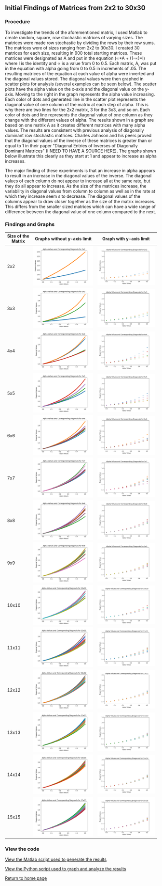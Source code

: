 ## Initial Findings of Matrices from 2x2 to 30x30

### Procedure
To investigate the trends of the aforementioned matrix, I used Matlab to create random, square, row stochastic matrices of varying sizes. The matrices were made row stochastic by dividing the rows by their row sums. The matrices were of sizes ranging from 2x2 to 30x30. I created 30 matrices for each size, resulting in 900 total starting matrices. These matrices were designated as A and put in the equation (∝*A + (1-∝)*I) where I is the identity and ∝ is a value from 0 to 0.5. Each matrix, A, was put in the equation with alpha going from 0 to 0.5 in increments of .05. The resulting matrices of the equation at each value of alpha were inverted and the diagonal values stored. The diagonal values were then graphed in scatter plots for analysis (several examples can be seen below). The scatter plots have the alpha value on the x-axis and the diagonal value on the y-axis. Moving to the right in the graph represents the alpha value increasing. Each color of dots and generated line in the scatter plot represents the diagonal value of one column of the matrix at each step of alpha. This is why there are two lines for the 2x2 matrix, 3 for the 3x3, and so on. Each color of dots and line represents the diagonal value of one column as they change with the different values of alpha. The results shown in a graph are based on one matrix A as it creates different matrices with many alpha values. The results are consistent with previous analysis of diagonally dominant row stochastic matrices. Charles Johnson and his peers proved that the diagonal values of the inverse of these matrices is greater than or equal to 1 in their paper "Diagonal Entries of Inverses of Diagonally Dominant Matrices" (I NEED TO HAVE A SOURCE HERE). The graphs shown below illustrate this clearly as they start at 1 and appear to increase as alpha increases.

The major finding of these experiments is that an increase in alpha appears to result in an increase in the diagonal values of the inverse. The diagonal values of each column do not appear to increase all at the same rate, but they do all appear to increase. As the size of the matrices increase, the variability in diagonal values from column to column as well as in the rate at which they increase seem s to decrease. The diagonal values of the columns appear to draw closer together as the size of the matrix increases. This differs from the smaller sized matrices which can have a wide range of difference between the diagonal value of one column compared to the next.  

### Findings and Graphs

| Size of the Matrix | Graphs without y-axis limit | Graph with y-axis limit |
| ------ | --------- | ------- |
| 2x2 |![2x2 Graph](graphs/2x2_diagonal.png) | ![](graphs/n_2_count_2_inverse_diagonal_values_graph.png) | 
| 3x3 |![3x3 Graph](graphs/3x3_diagonal.png) | ![](graphs/n_3_count_3_inverse_diagonal_values_graph.png)| 
| 4x4 |![4x4 Graph](graphs/4x4_diagonal.png) | ![](graphs/n_4_count_1_inverse_diagonal_values_graph.png)| 
| 5x5 |![5x5 Graph](graphs/5x5_diagonal.png) | ![](graphs/n_5_count_3_inverse_diagonal_values_graph.png)| 
| 6x6 |![6x6 Graph](graphs/6x6_diagonal.png) | ![](graphs/n_6_count_6_inverse_diagonal_values_graph.png)| 
| 7x7 |![7x7 Graph](graphs/7x7_diagonal.png) | ![](graphs/n_7_count_4_inverse_diagonal_values_graph.png)| 
| 8x8 |![8x8 Graph](graphs/8x8_diagonal.png) | ![](graphs/n_8_count_3_inverse_diagonal_values_graph.png)| 
| 9x9 |![9x9 Graph](graphs/9x9_diagonal.png) | ![](graphs/n_9_count_6_inverse_diagonal_values_graph.png)| 
| 10x10 |![10x10 Graph](graphs/10x10_diagonal.png) | ![](graphs/n_10_count_5_inverse_diagonal_values_graph.png)| 
| 11x11 |![11x11 Graph](graphs/11x11_diagonal.png) | ![](graphs/n_11_count_3_inverse_diagonal_values_graph.png)| 
| 12x12 |![12x12 Graph](graphs/12x12_diagonal.png) | ![](graphs/n_12_count_2_inverse_diagonal_values_graph.png)| 
| 13x13 |![13x13 Graph](graphs/13x13_diagonal.png) | ![](graphs/n_13_count_2_inverse_diagonal_values_graph.png)|
| 14x14 |![14x14 Graph](graphs/14x14_diagonal.png) | ![](graphs/n_14_count_3_inverse_diagonal_values_graph.png)| 
| 15x15 |![15x15 Graph](graphs/15x15_diagonal.png) | ![](graphs/n_15_count_5_inverse_diagonal_values_graph.png)|

### View the code
[View the Matlab script used to generate the results](code_files/initial_diagonal_value_findings.m)

[View the Python script used to graph and analyze the results](displaying_initial_results.py)

[Return to home page](README.md)
